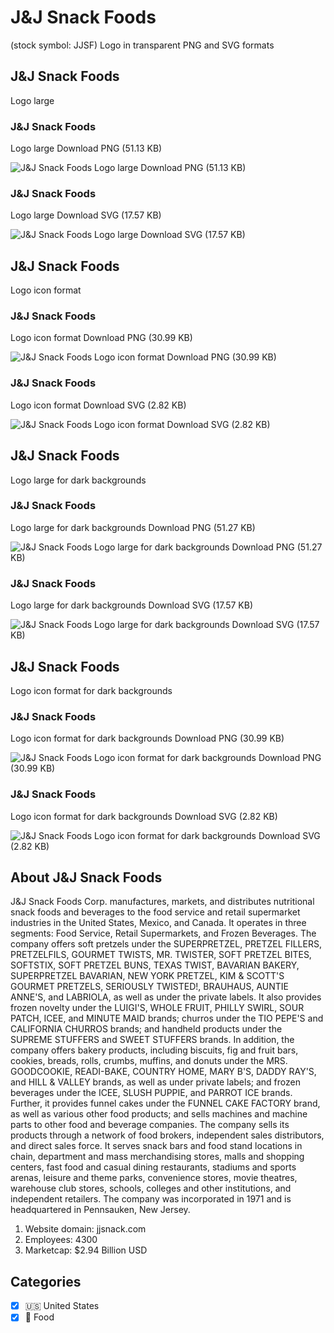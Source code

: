 # J&J Snack Foods
 (stock symbol: JJSF) Logo in transparent PNG and SVG formats

## J&J Snack Foods
 Logo large

### J&J Snack Foods
 Logo large Download PNG (51.13 KB)

![J&J Snack Foods
 Logo large Download PNG (51.13 KB)](/img/orig/JJSF_BIG-6f404445.png)

### J&J Snack Foods
 Logo large Download SVG (17.57 KB)

![J&J Snack Foods
 Logo large Download SVG (17.57 KB)](/img/orig/JJSF_BIG-e9de875d.svg)

## J&J Snack Foods
 Logo icon format

### J&J Snack Foods
 Logo icon format Download PNG (30.99 KB)

![J&J Snack Foods
 Logo icon format Download PNG (30.99 KB)](/img/orig/JJSF-4cb3dda7.png)

### J&J Snack Foods
 Logo icon format Download SVG (2.82 KB)

![J&J Snack Foods
 Logo icon format Download SVG (2.82 KB)](/img/orig/JJSF-e4368d54.svg)

## J&J Snack Foods
 Logo large for dark backgrounds

### J&J Snack Foods
 Logo large for dark backgrounds Download PNG (51.27 KB)

![J&J Snack Foods
 Logo large for dark backgrounds Download PNG (51.27 KB)](/img/orig/JJSF_BIG.D-f860bc89.png)

### J&J Snack Foods
 Logo large for dark backgrounds Download SVG (17.57 KB)

![J&J Snack Foods
 Logo large for dark backgrounds Download SVG (17.57 KB)](/img/orig/JJSF_BIG.D-11607f2f.svg)

## J&J Snack Foods
 Logo icon format for dark backgrounds

### J&J Snack Foods
 Logo icon format for dark backgrounds Download PNG (30.99 KB)

![J&J Snack Foods
 Logo icon format for dark backgrounds Download PNG (30.99 KB)](/img/orig/JJSF.D-31efea5c.png)

### J&J Snack Foods
 Logo icon format for dark backgrounds Download SVG (2.82 KB)

![J&J Snack Foods
 Logo icon format for dark backgrounds Download SVG (2.82 KB)](/img/orig/JJSF.D-5a42d508.svg)

## About J&J Snack Foods


J&J Snack Foods Corp. manufactures, markets, and distributes nutritional snack foods and beverages to the food service and retail supermarket industries in the United States, Mexico, and Canada. It operates in three segments: Food Service, Retail Supermarkets, and Frozen Beverages. The company offers soft pretzels under the SUPERPRETZEL, PRETZEL FILLERS, PRETZELFILS, GOURMET TWISTS, MR. TWISTER, SOFT PRETZEL BITES, SOFTSTIX, SOFT PRETZEL BUNS, TEXAS TWIST, BAVARIAN BAKERY, SUPERPRETZEL BAVARIAN, NEW YORK PRETZEL, KIM & SCOTT'S GOURMET PRETZELS, SERIOUSLY TWISTED!, BRAUHAUS, AUNTIE ANNE'S, and LABRIOLA, as well as under the private labels. It also provides frozen novelty under the LUIGI'S, WHOLE FRUIT, PHILLY SWIRL, SOUR PATCH, ICEE, and MINUTE MAID brands; churros under the TIO PEPE'S and CALIFORNIA CHURROS brands; and handheld products under the SUPREME STUFFERS and SWEET STUFFERS brands. In addition, the company offers bakery products, including biscuits, fig and fruit bars, cookies, breads, rolls, crumbs, muffins, and donuts under the MRS. GOODCOOKIE, READI-BAKE, COUNTRY HOME, MARY B'S, DADDY RAY'S, and HILL & VALLEY brands, as well as under private labels; and frozen beverages under the ICEE, SLUSH PUPPIE, and PARROT ICE brands. Further, it provides funnel cakes under the FUNNEL CAKE FACTORY brand, as well as various other food products; and sells machines and machine parts to other food and beverage companies. The company sells its products through a network of food brokers, independent sales distributors, and direct sales force. It serves snack bars and food stand locations in chain, department and mass merchandising stores, malls and shopping centers, fast food and casual dining restaurants, stadiums and sports arenas, leisure and theme parks, convenience stores, movie theatres, warehouse club stores, schools, colleges and other institutions, and independent retailers. The company was incorporated in 1971 and is headquartered in Pennsauken, New Jersey.

1. Website domain: jjsnack.com
2. Employees: 4300
3. Marketcap: $2.94 Billion USD


## Categories
- [x] 🇺🇸 United States
- [x] 🍴 Food
